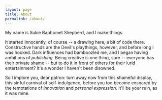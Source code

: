 ```yaml
---
layout: page
title: About
permalink: /about/
---
```


My name is Sukie Baphomet Shepherd, and I make things.

It started innocently, of course -- a drawing here, a bit of code there. Constructive hands are the Devil's playthings, however, and before long I was hooked. Dark influences had bamboozled me, and I began having ambitions of *publishing*. Being creative is one thing, sure -- everyone has their private shame -- but to do it in front of others for their lurid entertainment? It's a wonder I haven't been disowned.

So I implore you, dear patron: turn away now from this shameful display, this sinful carnival of self-indulgence, before you too become ensnared by the temptations of *innovation* and *personal expression*. It'll be your ruin, as it was mine.
